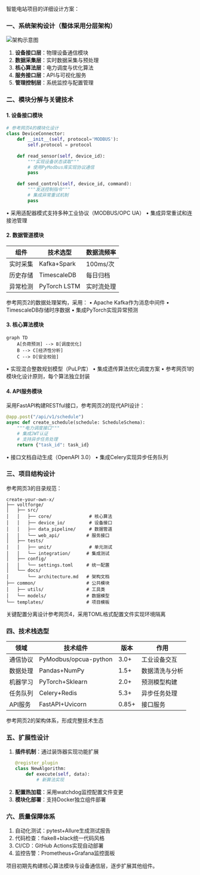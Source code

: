 智能电站项目的详细设计方案：

### 一、系统架构设计（整体采用分层架构）
![架构示意图](https://via.placeholder.com/800x400?text=分层架构示意图)

1. **设备接口层**：物理设备通信模块
2. **数据采集层**：实时数据采集与预处理
3. **核心算法层**：电力调度与优化算法
4. **服务接口层**：API与可视化服务
5. **管理控制层**：系统监控与配置管理

### 二、模块分解与关键技术
#### 1. 设备接口模块
```python
# 参考网页4的模块化设计
class DeviceConnector:
    def __init__(self, protocol='MODBUS'):
        self.protocol = protocol
        
    def read_sensor(self, device_id):
        """实现设备状态读取"""
        # 使用PyModbus库实现协议通信
        pass
        
    def send_control(self, device_id, command):
        """发送控制指令"""
        # 集成异常重试机制
        pass
```
• 采用适配器模式支持多种工业协议（MODBUS/OPC UA）
• 集成异常重试和连接池管理

#### 2. 数据管道模块
| 组件        | 技术选型       | 数据流频率 |
|------------|---------------|-----------|
| 实时采集    | Kafka+Spark   | 100ms/次  |
| 历史存储    | TimescaleDB   | 每日归档  |
| 异常检测    | PyTorch LSTM  | 实时流处理 |

参考网页2的数据处理架构，采用：
• Apache Kafka作为消息中间件
• TimescaleDB存储时序数据
• 集成PyTorch实现异常预测

#### 3. 核心算法模块
```mermaid
graph TD
    A[负荷预测] --> B[调度优化]
    B --> C[经济性分析]
    C --> D[安全校验]
```
• 实现混合整数规划模型（PuLP库）
• 集成遗传算法优化调度方案
• 参考网页1的模块化设计原则，每个算法独立封装

#### 4. API服务模块
采用FastAPI构建RESTful接口，参考网页2的现代API设计：
```python
@app.post("/api/v1/schedule")
async def create_schedule(schedule: ScheduleSchema):
    """电力调度接口"""
    # 集成JWT认证
    # 支持异步任务处理
    return {"task_id": task_id}
```
• 接口文档自动生成（OpenAPI 3.0）
• 集成Celery实现异步任务队列

### 三、项目结构设计
参考网页3的目录规范：
```
create-your-own-x/
├── voltforge/
│   ├── src/
│   │   ├── core/              # 核心算法
│   │   ├── device_io/         # 设备接口
│   │   ├── data_pipeline/     # 数据管道
│   │   └── web_api/          # 服务接口
│   ├── tests/
│   │   ├── unit/              # 单元测试
│   │   └── integration/      # 集成测试
│   ├── config/
│   │   └── settings.toml     # 统一配置
│   └── docs/
│       └── architecture.md   # 架构文档
├── common/                   # 公共模块
│   ├── utils/                # 工具类
│   └── models/               # 数据模型
└── templates/                # 项目模板
```
关键配置分离设计参考网页4，采用TOML格式配置文件实现环境隔离

### 四、技术栈选型
| 领域         | 技术组件                  | 版本   | 作用                 |
|--------------|--------------------------|--------|----------------------|
| 通信协议     | PyModbus/opcua-python    | 3.0+   | 工业设备交互         |
| 数据处理     | Pandas+NumPy             | 1.5+   | 数据清洗与分析       |
| 机器学习     | PyTorch+Sklearn          | 2.0+   | 预测模型构建         |
| 任务队列     | Celery+Redis             | 5.3+   | 异步任务处理         |
| API服务      | FastAPI+Uvicorn          | 0.85+  | 接口服务             |
参考网页2的架构体系，形成完整技术生态

### 五、扩展性设计
1. **插件机制**：通过装饰器实现功能扩展
   ```python
   @register_plugin
   class NewAlgorithm:
       def execute(self, data):
           # 新算法实现
   ```
2. **配置热加载**：采用watchdog监控配置文件变更
3. **模块化部署**：支持Docker独立组件部署

### 六、质量保障体系
1. 自动化测试：pytest+Allure生成测试报告
2. 代码检查：flake8+black统一代码风格
3. CI/CD：GitHub Actions实现自动部署
4. 监控告警：Prometheus+Grafana监控面板

项目初期先构建核心算法模块与设备通信层，逐步扩展其他组件。
